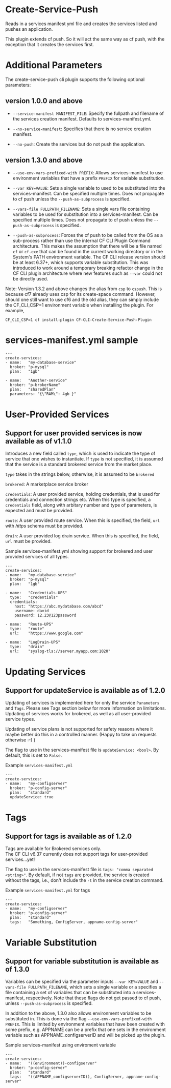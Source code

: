# Create-Service-Push

Reads in a services manifest yml file and creates the services listed and pushes 
an application.

This plugin extends cf push. So it will act the same way as cf push, with the exception that it creates the services first.

# Additional Parameters
The create-service-push cli plugin supports the following optional parameters:

 version  1.0.0 and above
 ------------------------ 
 * `--service-manifest MANIFEST_FILE`: Specify the fullpath and filename of the services creation manifest.  Defaults to services-manifest.yml.

 * `--no-service-manifest`:              Specifies that there is no service creation manifest.

 * `--no-push`:                          Create the services but do not push the application.

 version  1.3.0 and above
 ------------------------ 
 * `--use-env-vars-prefixed-with PREFIX`: Allows services-manifest to use environment variables that have a prefix `PREFIX` for variable substitution. 

 * `--var KEY=VALUE`: Sets a single variable to used to be substituted into the services-manifest. Can be specified multiple times. Does not propagate to cf push unless the `--push-as-subprocess` is specified. 

 * `--vars-file FULLPATH_FILENAME`: Sets a single vars file containing variables to be used for substitution into a services-manifest.  Can be specified multiple times. Does not propagate to cf push unless the `--push-as-subprocess` is specified.

 * `--push-as-subprocess`: Forces the cf push to be called from the OS as a sub-process rather than use the internal CF CLI Plugin Command architecture.  This makes the assumption that there will be a file named `cf` or `cf.exe` that can be found in the current working directory or in the System's PATH environment variable. The CF CLI release version should be at least 6.37+, which supports variable substitution. This was introduced to work around a temporary breaking refactor change in the CF CLI plugin architecture where new features such as `--var` could not be directly used.

 Note: Version 1.3.2 and above changes the alias from `csp` to `cspush`. This is because cf7 already uses csp for its create-space command.  However, should one still want to use cf6 and the old alias, they can simply include the CF_CLI_CSP=1 environment variable when installing the plugin. For example,

  ```CF_CLI_CSP=1 cf install-plugin CF-CLI-Create-Service-Push-Plugin```

# services-manifest.yml sample
```
---
create-services:
- name:   "my-database-service"
  broker: "p-mysql"
  plan:   "1gb"

- name:   "Another-service"
  broker: "p-brokerName"
  plan:   "sharedPlan"
  parameters: "{\"RAM\": 4gb }"
```

# User-Provided Services
## Support for user provided services is now available as of v1.1.0

Introduces a new field called `type`, which is used to indicate the type of service
that one wishes to instantiate.  If `type` is not specified, it is assumed that the service
is a standard brokered service from the market place.

`type` takes in the strings below, otherwise, it is assumed to be `brokered`

`brokered`:  A marketplace service broker

`credentials`: A user provided service, holding credentials, that is used for credentials and connection strings etc.  When this type is specified, a `credentials` field, along with arbitary number and type of parameters, is expected and must be provided.

`route`: A user provided route service. When this is specified, the field, `url` with *https* schema must be provided.

`drain`: A user provided log drain service. When this is specified, the field, `url` must be provided.


Sample services-manifest.yml showing support for brokered and user provided services of all types. 
```
---
create-services:
- name:   "my-database-service"
  broker: "p-mysql"
  plan:   "1gb"
  
- name:   "Credentials-UPS"
  type:   "credentials"
  credentials:
    host: "https://abc.mydatabase.com/abcd"
    username: david
    password: 12.23@123password
    
- name:   "Route-UPS"
  type:   "route"
  url:    "https://www.google.com"
  
- name:   "LogDrain-UPS"
  type:   "drain"
  url:    "syslog-tls://server.myapp.com:1020"
  ```

# Updating Services
## Support for updateService is available as of 1.2.0

Updating of services is implemented here for only the service `Parameters` and `Tags`. Please see Tags section below for more information on limitations. Updating of services works for brokered, as well as all user-provided service types.

Updating of service plans is not supported for safety reasons where it maybe better
do this in a controlled manner. (Happy to take on requests otherwise :-) )

The flag to use in the services-manifest file is `updateService: <bool>`.
By default, this is set to `False`. 

Example `services-manifest.yml`
```
---
create-services:
- name:   "my-configserver"
  broker: "p-config-server"
  plan:   "standard"
  updateService: true
```

# Tags
## Support for tags is available as of 1.2.0

Tags are available for Brokered services only.  
The CF CLI v6.37 currently does not support tags for user-provided services...yet!

The flag to use in the services-manifest file is `tags: "comma separated <string>"`.
By default, if not `tags` are provided, the service is created without the tags, i.e., don't include the `-t` in the service creation command. 

Example `services-manifest.yml` for tags

```
---
create-services:
- name:   "my-configserver"
  broker: "p-config-server"
  plan:   "standard"
  tags:   "Something, ConfigServer, appname-config-server"
```


# Variable Substitution
## Support for variable substitution is available as of 1.3.0

Variables can be specified via the parameter inputs `--var KEY=VALUE` and `--vars-file FULLPATH_FILENAME`, which sets a single variable or a specifies a file containing a set of variables that can be substituted into a services-manifest, respectively. Note that these flags do not get passed to cf push, unless `--push-as-subprocess` is specified.

In addition to the above, 1.3.0 also allows environment variables to be substituted in. This is done via the flag `--use-env-vars-prefixed-with PREFIX`. This is limited by environment variables that have been created with some prefix, e.g. APPNAME can be a prefix that one sets in the environment variable such as APPNAME_configserverID and will be picked up the plugin.

Sample services-manifest using enviroment variable
```
---
create-services:
- name:   "((environment))-configserver"
  broker: "p-config-server"
  plan:   "standard"
  tags:   "((APPNAME_configserverID)), ConfigServer, appname-config-server"
```
